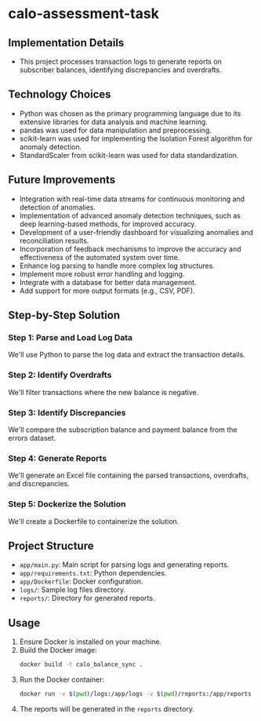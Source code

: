 # calo-assessment-task

## Implementation Details
- This project processes transaction logs to generate reports on subscriber balances, identifying discrepancies and overdrafts.

## Technology Choices
- Python was chosen as the primary programming language due to its extensive libraries for data analysis and machine learning.
- pandas was used for data manipulation and preprocessing.
- scikit-learn was used for implementing the Isolation Forest algorithm for anomaly detection.
- StandardScaler from scikit-learn was used for data standardization.

## Future Improvements
- Integration with real-time data streams for continuous monitoring and detection of anomalies.
- Implementation of advanced anomaly detection techniques, such as deep learning-based methods, for improved accuracy.
- Development of a user-friendly dashboard for visualizing anomalies and reconciliation results.
- Incorporation of feedback mechanisms to improve the accuracy and effectiveness of the automated system over time.
- Enhance log parsing to handle more complex log structures.
- Implement more robust error handling and logging.
- Integrate with a database for better data management.
- Add support for more output formats (e.g., CSV, PDF).

## Step-by-Step Solution
### Step 1: Parse and Load Log Data

We'll use Python to parse the log data and extract the transaction details.

### Step 2: Identify Overdrafts

We'll filter transactions where the new balance is negative.

### Step 3: Identify Discrepancies

We'll compare the subscription balance and payment balance from the errors dataset.

### Step 4: Generate Reports

We'll generate an Excel file containing the parsed transactions, overdrafts, and discrepancies.

### Step 5: Dockerize the Solution

We'll create a Dockerfile to containerize the solution.
## Project Structure

- `app/main.py`: Main script for parsing logs and generating reports.
- `app/requirements.txt`: Python dependencies.
- `app/Dockerfile`: Docker configuration.
- `logs/`: Sample log files directory.
- `reports/`: Directory for generated reports.

## Usage

1. Ensure Docker is installed on your machine.
2. Build the Docker image:
   ```sh
   docker build -t calo_balance_sync .
   ```
3. Run the Docker container:
   ```sh
   docker run -v $(pwd)/logs:/app/logs -v $(pwd)/reports:/app/reports calo_balance_sync
   ```
4. The reports will be generated in the `reports` directory.


